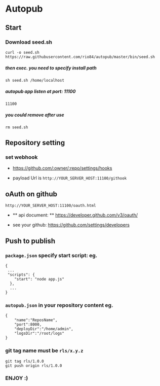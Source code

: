 # Autopub
## Start
### Download seed.sh
    curl -o seed.sh https://raw.githubusercontent.com/rio84/autopub/master/bin/seed.sh
##### then exec. you need to specify install path
    sh seed.sh /home/localhost
##### autopub app listen at port: 11100
    11100
##### you could remove after use
    rm seed.sh
## Repository setting
### set webhook
* https://github.com/:owner/:repo/settings/hooks
	
* payload Url is `http://YOUR_SERVER_HOST:11100/githook`


## oAuth on github
    http://YOUR_SERVER_HOST:11100/oauth.html

* ** api document: ** https://developer.github.com/v3/oauth/

* see your github: https://github.com/settings/developers

## Push to publish
### `package.json` specify start script: eg.
	{
	 ...
	 "scripts": {
        "start": "node app.js" 
      },
      ...
	}
### `autopub.json` in your repository content eg.

	{
  		"name":"ReposName",
  		"port":8000,
  		"deployDir":"/home/admin",
  		"logsDir":"/root/logs"
	}


### git tag name must be `rls/x.y.z`
	git tag rls/1.0.0
	git push origin rls/1.0.0


### ENJOY :)
